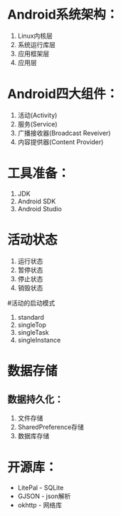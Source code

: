
# Android系统架构：
1. Linux内核层
2. 系统运行库层
3. 应用框架层
4. 应用层

# Android四大组件：
1. 活动(Activity)
2. 服务(Service)
3. 广播接收器(Broadcast Reveiver)
4. 内容提供器(Content Provider)

# 工具准备：
1. JDK
2. Android SDK
3. Android Studio

# 活动状态
1. 运行状态
2. 暂停状态
3. 停止状态
4. 销毁状态

#活动的启动模式
1. standard
2. singleTop
3. singleTask
4. singleInstance

# 数据存储

## 数据持久化：
1. 文件存储
2. SharedPreference存储
3. 数据库存储

# 开源库：
- LitePal - SQLite
- GJSON - json解析
- okhttp - 网络库
